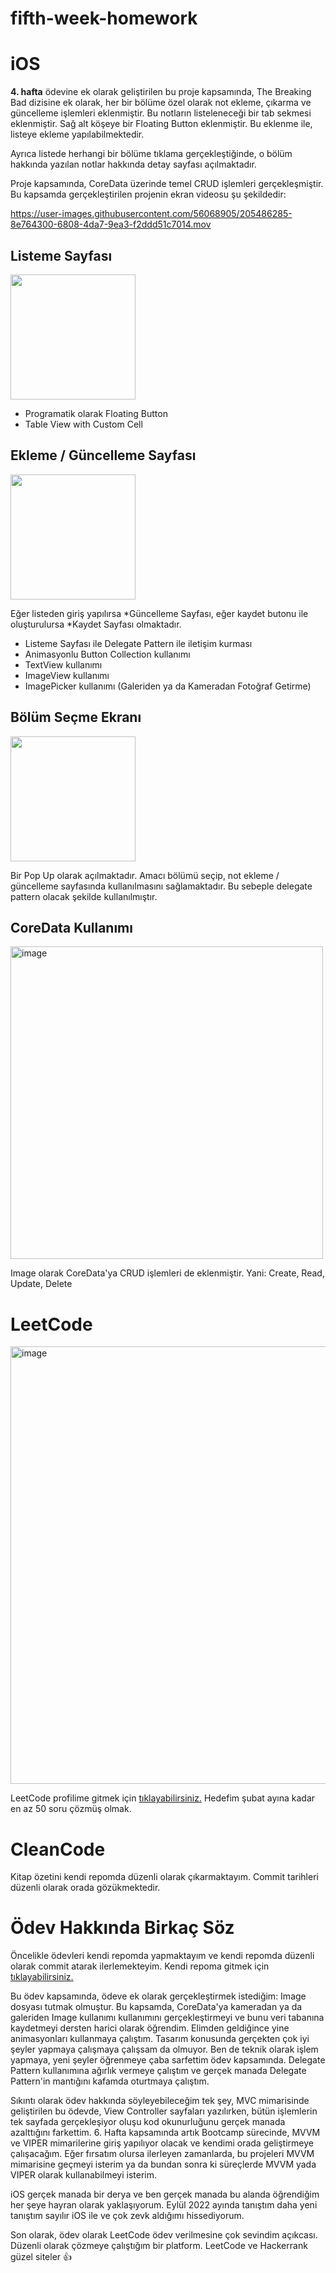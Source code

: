 # fifth-week-homework

# iOS

**4. hafta** ödevine ek olarak geliştirilen bu proje kapsamında, The Breaking Bad dizisine ek olarak, her bir bölüme özel olarak not ekleme, çıkarma ve güncelleme işlemleri eklenmiştir. Bu notların listeleneceği bir tab sekmesi eklenmiştir. Sağ alt köşeye bir Floating Button eklenmiştir. Bu eklenme ile, listeye ekleme yapılabilmektedir.

Ayrıca listede herhangi bir bölüme tıklama gerçekleştiğinde, o bölüm hakkında yazılan notlar hakkında detay sayfası açılmaktadır.

Proje kapsamında, CoreData üzerinde temel CRUD işlemleri gerçekleşmiştir. Bu kapsamda gerçekleştirilen projenin ekran videosu şu şekildedir:

https://user-images.githubusercontent.com/56068905/205486285-8e764300-6808-4da7-9ea3-f2ddd51c7014.mov

## Listeme Sayfası

<img width="200" src= "https://user-images.githubusercontent.com/56068905/205374367-7429b33b-0bb6-45b7-88a8-44b942603719.png" />

* Programatik olarak Floating Button
* Table View with Custom Cell

## Ekleme / Güncelleme Sayfası

<img width="200" src= "https://user-images.githubusercontent.com/56068905/205486239-b1bafec0-9baf-419f-bcda-6c3adbdeab61.png" />

Eğer listeden giriş yapılırsa *Güncelleme Sayfası, eğer kaydet butonu ile oluşturulursa *Kaydet Sayfası olmaktadır.

* Listeme Sayfası ile Delegate Pattern ile iletişim kurması
* Animasyonlu Button Collection kullanımı
* TextView kullanımı
* ImageView kullanımı
* ImagePicker kullanımı (Galeriden ya da Kameradan Fotoğraf Getirme)

## Bölüm Seçme Ekranı

<img width="200" src= "https://user-images.githubusercontent.com/56068905/205486253-999b2d7f-6e7c-4e30-a0d9-ea8c4e6c695b.png" />

Bir Pop Up olarak açılmaktadır. Amacı bölümü seçip, not ekleme / güncelleme sayfasında kullanılmasını sağlamaktadır. Bu sebeple delegate pattern olacak şekilde kullanılmıştır.

## CoreData Kullanımı

<img width="500" alt="image" src="https://user-images.githubusercontent.com/56068905/205377149-afe152d2-1153-4796-affe-44291c8c4ab2.png">

Image olarak CoreData'ya CRUD işlemleri de eklenmiştir. Yani: Create, Read, Update, Delete

# LeetCode

<img width="700" alt="image" src="https://user-images.githubusercontent.com/56068905/205395589-96561bd7-ae0d-429c-afea-6697b78b0443.png">

LeetCode profilime gitmek için [tıklayabilirsiniz.](https://leetcode.com/omerfarukozturk026/) Hedefim şubat ayına kadar en az 50 soru çözmüş olmak.

# CleanCode

Kitap özetini kendi repomda düzenli olarak çıkarmaktayım. Commit tarihleri düzenli olarak orada gözükmektedir.

# Ödev Hakkında Birkaç Söz

Öncelikle ödevleri kendi repomda yapmaktayım ve kendi repomda düzenli olarak commit atarak ilerlemekteyim. Kendi repoma gitmek için [tıklayabilirsiniz.](https://github.com/ozturkomerfaruk/Patika-Vakifbank-iOS-Bootcamp/tree/master/Ödevler/5.%20Hafta)

Bu ödev kapsamında, ödeve ek olarak gerçekleştirmek istediğim: Image dosyası tutmak olmuştur. Bu kapsamda, CoreData'ya kameradan ya da galeriden Image kullanımı kullanımını gerçekleştirmeyi ve bunu veri tabanına kaydetmeyi dersten harici olarak öğrendim. Elimden geldiğince yine animasyonları kullanmaya çalıştım. Tasarım konusunda gerçekten çok iyi şeyler yapmaya çalışmaya çalışsam da olmuyor. Ben de teknik olarak işlem yapmaya, yeni şeyler öğrenmeye çaba sarfettim ödev kapsamında. Delegate Pattern kullanımına ağırlık vermeye çalıştım ve gerçek manada Delegate Pattern'in mantığını kafamda oturtmaya çalıştım.

Sıkıntı olarak ödev hakkında söyleyebileceğim tek şey, MVC mimarisinde geliştirilen bu ödevde, View Controller sayfaları yazılırken, bütün işlemlerin tek sayfada gerçekleşiyor oluşu kod okunurluğunu gerçek manada azalttığını farkettim. 6. Hafta kapsamında artık Bootcamp sürecinde, MVVM ve VIPER mimarilerine giriş yapılıyor olacak ve kendimi orada geliştirmeye çalışacağım. Eğer fırsatım olursa ilerleyen zamanlarda, bu projeleri MVVM mimarisine geçmeyi isterim ya da bundan sonra ki süreçlerde MVVM yada VIPER olarak kullanabilmeyi isterim.

iOS gerçek manada bir derya ve ben gerçek manada bu alanda öğrendiğim her şeye hayran olarak yaklaşıyorum. Eylül 2022 ayında tanıştım daha yeni tanıştım sayılır iOS ile ve çok zevk aldığımı hissediyorum.

Son olarak, ödev olarak LeetCode ödev verilmesine çok sevindim açıkcası. Düzenli olarak çözmeye çalıştığım bir platform. LeetCode ve Hackerrank güzel siteler 👍
